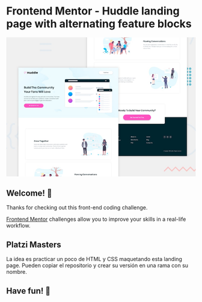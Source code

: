 # Frontend Mentor - Huddle landing page with alternating feature blocks

![Design preview for the Huddle landing page with alternating feature blocks coding challenge](./design/desktop-preview.jpg)

## Welcome! 👋

Thanks for checking out this front-end coding challenge.

[Frontend Mentor](https://www.frontendmentor.io) challenges allow you to improve your skills in a real-life workflow.

## Platzi Masters

La idea es practicar un poco de HTML y CSS maquetando esta landing page. Pueden copiar el repositorio y crear su versión en una rama con su nombre. 

## Have fun! 🚀